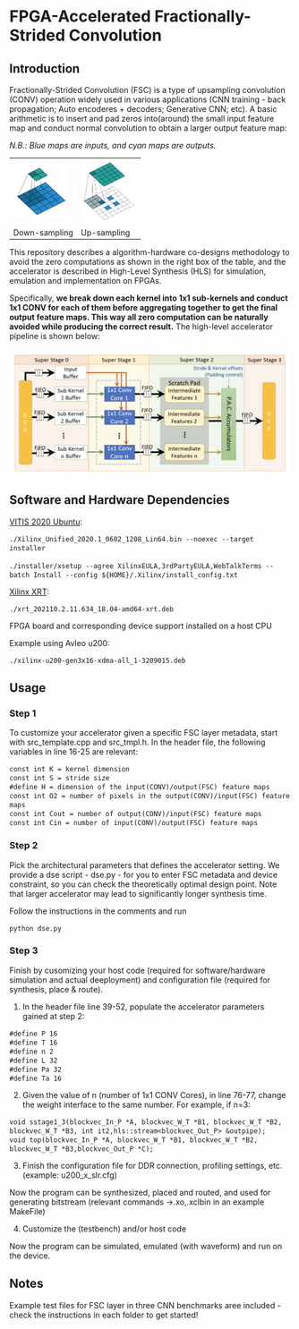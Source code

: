 # FPGA-Accelerated Fractionally-Strided Convolution

## Introduction
Fractionally-Strided Convolution (FSC) is a type of upsampling convolution (CONV) operation widely used in various applications (CNN training - back propagation; Auto encoderes + decoders; Generative CNN; etc). A basic arithmetic is to insert and pad zeros into(around) the small input feature map and conduct normal convolution to obtain a larger output feature map:

_N.B.: Blue maps are inputs, and cyan maps are outputs._

<table style="width:100%; table-layout:fixed;">
  <tr>
    <td><img width="100px" src="images/down.gif"></td>
    <td><img width="100px" src="images/up.gif"></td>
  </tr>
  <tr>
    <td>Down-sampling</td>
    <td>Up-sampling</td>
  </tr>
</table>

This repository describes a algorithm-hardware co-designs methodology to avoid the zero computations as shown in the right box of the table, and the accelerator is described in High-Level Synthesis (HLS) for simulation, emulation and implementation on FPGAs.

Specifically, **we break down each kernel into 1x1 sub-kernels and conduct 1x1 CONV for each of them before aggregating together to get the final output feature maps. This way all zero computation can be naturally avoided while producing the correct result.** The high-level accelerator pipeline is shown below:

<!-- ![Image of arch](https://github.com/Anonymous-Author-A/FPGA-FSC/blob/main/images/arch.png) -->
<img src="https://github.com/CatherineMeng/FPFSC-FPGA-Accelerated-Frationally-Strided-Convolution/blob/main/images/arch.png" alt="drawing" width="500"/>

## Software and Hardware Dependencies

[VITIS 2020 Ubuntu](https://www.xilinx.com/support/download/index.html/content/xilinx/en/downloadNav/vitis.html):
```
./Xilinx_Unified_2020.1_0602_1208_Lin64.bin --noexec --target installer

./installer/xsetup --agree XilinxEULA,3rdPartyEULA,WebTalkTerms --batch Install --config ${HOME}/.Xilinx/install_config.txt
```
[Xilinx XRT](https://www.xilinx.com/products/design-tools/vitis/xrt.html#gettingstarted):
```
./xrt_202110.2.11.634_18.04-amd64-xrt.deb
```
FPGA board and corresponding device support installed on a host CPU

Example using Avleo u200:
```
./xilinx-u200-gen3x16-xdma-all_1-3209015.deb
```

## Usage

### Step 1
To customize your accelerator given a specific FSC layer metadata, start with src_template.cpp and src_tmpl.h. In the header file, the following variables in line 16-25 are relevant:
```
const int K = kernel dimension
const int S = stride size
#define H = dimension of the input(CONV)/output(FSC) feature maps
const int O2 = number of pixels in the output(CONV)/input(FSC) feature maps
const int Cout = number of output(CONV)/input(FSC) feature maps
const int Cin = number of input(CONV)/output(FSC) feature maps
```

### Step 2
Pick the architectural parameters that defines the accelerator setting. We provide a dse script - dse.py - for you to enter FSC metadata and device constraint, so you can check the theoretically optimal design point. Note that larger accelerator may lead to significantly longer synthesis time.

Follow the instructions in the comments and run
```
python dse.py
```

### Step 3
Finish by cusomizing your host code (required for software/hardware simulation and actual deeployment) and configuration file (required for synthesis, place & route).

1. In the header file line 39-52, populate the accelerator parameters gained at step 2:
```
#define P 16
#define T 16
#define n 2 
#define L 32
#define Pa 32
#define Ta 16
```

2. Given the value of n (number of 1x1 CONV Cores), in line 76-77, change the weight interface to the same number. For example, if n=3:
```
void sstage1_3(blockvec_In_P *A, blockvec_W_T *B1, blockvec_W_T *B2, blockvec_W_T *B3, int it2,hls::stream<blockvec_Out_P> &outpipe);
void top(blockvec_In_P *A, blockvec_W_T *B1, blockvec_W_T *B2, blockvec_W_T *B3,blockvec_Out_P *C);
```
3. Finish the configuration file for DDR connection, profiling settings, etc. (example: u200_x_slr.cfg)

Now the program can be synthesized, placed and routed, and used for generating bitstream (relevant commands ->.xo,.xclbin in an example MakeFile)

4. Customize the (testbench) and/or host code

Now the program can be simulated, emulated (with waveform) and run on the device.

## Notes

Example test files for FSC layer in three CNN benchmarks aree included - check the instructions in each folder to get started!


